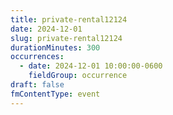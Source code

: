 ```yaml
---
title: private-rental12124
date: 2024-12-01
slug: private-rental12124
durationMinutes: 300
occurrences:
  - date: 2024-12-01 10:00:00-0600
    fieldGroup: occurrence
draft: false
fmContentType: event
---
```

